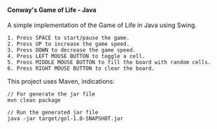 #### Conway's Game of Life - Java

A simple implementation of the Game of Life in Java using Swing.

```
1. Press SPACE to start/pause the game.                            
2. Press UP to increase the game speed.                              
3. Press DOWN to decrease the game speed.                               
4. Press LEFT MOUSE BUTTON to toggle a cell.                      
5. Press MIDDLE MOUSE BUTTON to fill the board with random cells. 
6. Press RIGHT MOUSE BUTTON to clear the board.
```

This project uses Maven, indications:
```
// For generate the jar file
mvn clean package 

// Run the generated jar file
java -jar target/gol-1.0-SNAPSHOT.jar
```